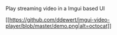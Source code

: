 Play streaming video in a Imgui based UI

[[https://github.com/ddewert/imgui-video-player/blob/master/demo.png|alt=octocat]]
